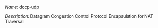 _Name:_ dccp-udp

_Description:_ Datagram Congestion Control Protocol Encapsulation for NAT Traversal

